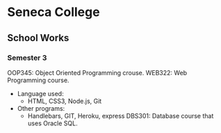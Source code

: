 # Seneca College
## School Works
 
### Semester 3
OOP345: Object Oriented Programming crouse.
WEB322: Web Programming course.
 - Language used:
   - HTML, CSS3, Node.js, Git
 - Other programs:
   - Handlebars, GIT, Heroku, express
DBS301: Database course that uses Oracle SQL.
